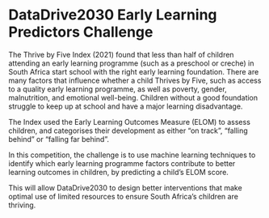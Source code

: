 # DataDrive2030 Early Learning Predictors Challenge

The Thrive by Five Index (2021) found that less than half of children attending an early learning programme (such as a preschool or creche) in South Africa start school with the right early learning foundation. There are many factors that influence whether a child Thrives by Five, such as access to a quality early learning programme, as well as poverty, gender, malnutrition, and emotional well-being. Children without a good foundation struggle to keep up at school and have a major learning disadvantage.

The Index used the Early Learning Outcomes Measure (ELOM) to assess children, and categorises their development as either “on track”, “falling behind” or “falling far behind”.

In this competition, the challenge is to use machine learning techniques to identify which early learning programme factors contribute to better learning outcomes in children, by predicting a child’s ELOM score.

This will allow DataDrive2030 to design better interventions that make optimal use of limited resources to ensure South Africa’s children are thriving.
